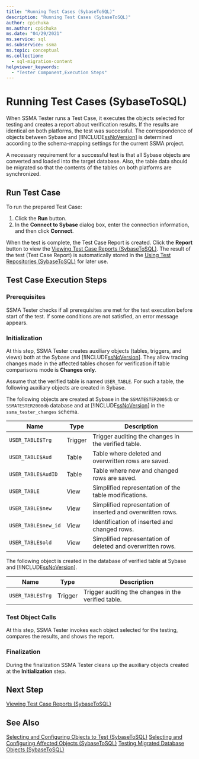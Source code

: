 ```yaml
---
title: "Running Test Cases (SybaseToSQL)"
description: "Running Test Cases (SybaseToSQL)"
author: cpichuka
ms.author: cpichuka
ms.date: "04/29/2021"
ms.service: sql
ms.subservice: ssma
ms.topic: conceptual
ms.collection:
  - sql-migration-content
helpviewer_keywords:
  - "Tester Component,Execution Steps"
---
```


# Running Test Cases (SybaseToSQL)

When SSMA Tester runs a Test Case, it executes the objects selected for testing and creates a report about verification results. If the results are identical on both platforms, the test was successful. The correspondence of objects between Sybase and [!INCLUDE[ssNoVersion](../../includes/ssnoversion-md.md)] is determined according to the schema-mapping settings for the current SSMA project.

A necessary requirement for a successful test is that all Sybase objects are converted and loaded into the target database. Also, the table data should be migrated so that the contents of the tables on both platforms are synchronized.

## Run Test Case

To run the prepared Test Case:

1. Click the **Run** button.
2. In the **Connect to Sybase** dialog box, enter the connection information, and then click **Connect**.

When the test is complete, the Test Case Report is created. Click the **Report** button to view the [Viewing Test Case Reports &#40;SybaseToSQL&#41;](../../ssma/sybase/viewing-test-case-reports-sybasetosql.md). The result of the test (Test Case Report) is automatically stored in the [Using Test Repositories &#40;SybaseToSQL&#41;](../../ssma/sybase/using-test-repositories-sybasetosql.md) for later use.

## Test Case Execution Steps

### Prerequisites

SSMA Tester checks if all prerequisites are met for the test execution before start of the test. If some conditions are not satisfied, an error message appears.

### Initialization

At this step, SSMA Tester creates auxiliary objects (tables, triggers, and views) both at the Sybase and [!INCLUDE[ssNoVersion](../../includes/ssnoversion-md.md)]. They allow tracing changes made in the affected tables chosen for verification if table comparisons mode is **Changes only**.

Assume that the verified table is named `USER_TABLE`. For such a table, the following auxiliary objects are created in Sybase.

The following objects are created at Sybase in the `SSMATESTER2005db` or `SSMATESTER2008db` database and at [!INCLUDE[ssNoVersion](../../includes/ssnoversion-md.md)] in the `ssma_tester_changes` schema.

|Name|Type|Description|
|--------|--------|---------------|
|`USER_TABLE$Trg`|Trigger|Trigger auditing the changes in the verified table.|
|`USER_TABLE$Aud`|Table|Table where deleted and overwritten rows are saved.|
|`USER_TABLE$AudID`|Table|Table where new and changed rows are saved.|
|`USER_TABLE`|View|Simplified representation of the table modifications.|
|`USER_TABLE$new`|View|Simplified representation of inserted and overwritten rows.|
|`USER_TABLE$new_id`|View|Identification of inserted and changed rows.|
|`USER_TABLE$old`|View|Simplified representation of deleted and overwritten rows.|

The following object is created in the database of verified table at Sybase and [!INCLUDE[ssNoVersion](../../includes/ssnoversion-md.md)].

|Name|Type|Description|
|--------|--------|---------------|
|`USER_TABLE$Trg`|Trigger|Trigger auditing the changes in the verified table.|

### Test Object Calls

At this step, SSMA Tester invokes each object selected for the testing, compares the results, and shows the report.

### Finalization

During the finalization SSMA Tester cleans up the auxiliary objects created at the **Initialization** step.

## Next Step

[Viewing Test Case Reports &#40;SybaseToSQL&#41;](../../ssma/sybase/viewing-test-case-reports-sybasetosql.md)

## See Also

[Selecting and Configuring Objects to Test &#40;SybaseToSQL&#41;](../../ssma/sybase/selecting-and-configuring-objects-to-test-sybasetosql.md)
[Selecting and Configuring Affected Objects &#40;SybaseToSQL&#41;](../../ssma/sybase/selecting-and-configuring-affected-objects-sybasetosql.md)
[Testing Migrated Database Objects &#40;SybaseToSQL&#41;](../../ssma/sybase/testing-migrated-database-objects-sybasetosql.md)
